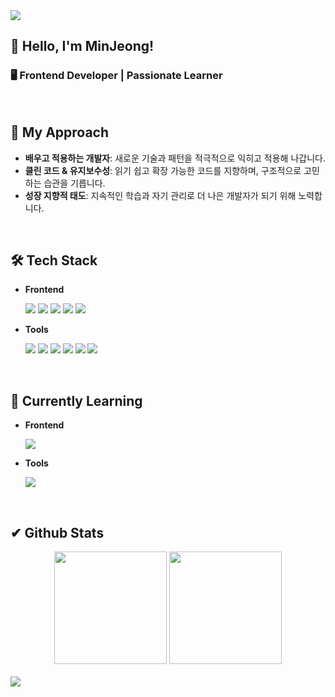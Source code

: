 <img src="https://capsule-render.vercel.app/api?type=waving&color=gradient&customColorList=15&height=200&section=header&text=Welcome&fontSize=90" />


## 👋 Hello, I'm MinJeong!
### 🖥️ Frontend Developer | Passionate Learner   

<br>

## 🚀 My Approach  
- **배우고 적용하는 개발자**: 새로운 기술과 패턴을 적극적으로 익히고 적용해 나갑니다.   
- **클린 코드 & 유지보수성**: 읽기 쉽고 확장 가능한 코드를 지향하며, 구조적으로 고민하는 습관을 기릅니다.
- **성장 지향적 태도**: 지속적인 학습과 자기 관리로 더 나은 개발자가 되기 위해 노력합니다.  

<br>


## 🛠️ Tech Stack
- **Frontend**
  <p display="inline-block">
  	<img src="https://img.shields.io/badge/javascript-F7DF1E?style=flat&logo=javascript&logoColor=white" />
	<img src="https://img.shields.io/badge/react-61DAFB?style=flat&logo=react&logoColor=white" />
	<img src="https://img.shields.io/badge/typescript-3178C6?style=flat&logo=typescript&logoColor=white" />
 	<img src="https://img.shields.io/badge/bootstrap-7952B3?style=flat&logo=bootstrap&logoColor=white" />
  	<img src="https://img.shields.io/badge/styledcomponents-DB7093?style=flat&logo=styledcomponents&logoColor=white" />
   </p>

- **Tools**
  <p display="inline-block">
	<img src="https://img.shields.io/badge/vite-646CFF?style=flat&logo=vite&logoColor=white" />
  	<img src="https://img.shields.io/badge/amazons3-569A31?style=flat&logo=amazons3&logoColor=white" />
	<img src="https://img.shields.io/badge/figma-F24E1E?style=flat&logo=figma&logoColor=white" />
	<img src="https://img.shields.io/badge/github-181717?style=flat&logo=github&logoColor=white" />
	<img src="https://img.shields.io/badge/notion-000000?style=flat&logo=notion&logoColor=white" />
	<img src="https://img.shields.io/badge/Slack-4A154B?style=flat&logo=slack&logoColor=white" />
   </p>

<br>

## 🌱 Currently Learning
- **Frontend**
  <p display="inline-block">
	<img src="https://img.shields.io/badge/vue.js-4FC08D?style=flat&logo=vuedotjs&logoColor=white" />
   </p>
- **Tools**
  <p display="inline-block">
	<img src="https://img.shields.io/badge/firebase-DD2C00?style=flat&logo=firebase&logoColor=white" />
   </p>

<br>

## ✔ Github Stats
<div align="center" display="inline-block">
    <img src="https://github-readme-stats.vercel.app/api/top-langs/?username=dev-vming&layout=compact" height="180em">
    <img src="https://github-readme-stats.vercel.app/api?username=dev-vming&show_icons=true" height="180em">
</div>
<br>

<img src='https://capsule-render.vercel.app/api?type=waving&color=gradient&customColorList=15&height=200&section=footer'/>
